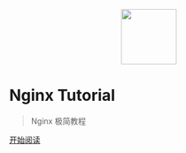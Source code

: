 <div align="center"><img width="100px" src="http://dunwu.test.upcdn.net/images/others/zp.png"/></div>

# Nginx Tutorial

> Nginx 极简教程

[开始阅读](README.md)
